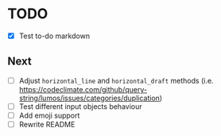 # TODO
- [x] Test to-do markdown

## Next
- [ ] Adjust `horizontal_line` and `horizontal_draft` methods (i.e. https://codeclimate.com/github/query-string/lumos/issues/categories/duplication)
- [ ] Test different input objects behaviour
- [ ] Add emoji support
- [ ] Rewrite README
